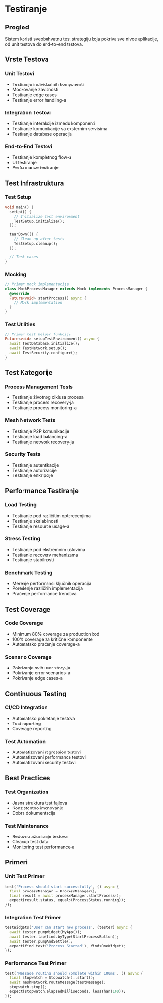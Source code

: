# Testiranje

## Pregled

Sistem koristi sveobuhvatnu test strategiju koja pokriva sve nivoe aplikacije, od unit testova do end-to-end testova.

## Vrste Testova

### Unit Testovi
- Testiranje individualnih komponenti
- Mockovanje zavisnosti
- Testiranje edge cases
- Testiranje error handling-a

### Integration Testovi
- Testiranje interakcije između komponenti
- Testiranje komunikacije sa eksternim servisima
- Testiranje database operacija

### End-to-End Testovi
- Testiranje kompletnog flow-a
- UI testiranje
- Performance testiranje

## Test Infrastruktura

### Test Setup
```dart
void main() {
  setUp(() {
    // Initialize test environment
    TestSetup.initialize();
  });

  tearDown(() {
    // Clean up after tests
    TestSetup.cleanup();
  });

  // Test cases
}
```

### Mocking
```dart
// Primer mock implementacije
class MockProcessManager extends Mock implements ProcessManager {
  @override
  Future<void> startProcess() async {
    // Mock implementation
  }
}
```

### Test Utilities
```dart
// Primer test helper funkcije
Future<void> setupTestEnvironment() async {
  await TestDatabase.initialize();
  await TestNetwork.setup();
  await TestSecurity.configure();
}
```

## Test Kategorije

### Process Management Tests
- Testiranje životnog ciklusa procesa
- Testiranje process recovery-ja
- Testiranje process monitoring-a

### Mesh Network Tests
- Testiranje P2P komunikacije
- Testiranje load balancing-a
- Testiranje network recovery-ja

### Security Tests
- Testiranje autentikacije
- Testiranje autorizacije
- Testiranje enkripcije

## Performance Testiranje

### Load Testing
- Testiranje pod različitim opterećenjima
- Testiranje skalabilnosti
- Testiranje resource usage-a

### Stress Testing
- Testiranje pod ekstremnim uslovima
- Testiranje recovery mehanizama
- Testiranje stabilnosti

### Benchmark Testing
- Merenje performansi ključnih operacija
- Poređenje različitih implementacija
- Praćenje performance trendova

## Test Coverage

### Code Coverage
- Minimum 80% coverage za production kod
- 100% coverage za kritične komponente
- Automatsko praćenje coverage-a

### Scenario Coverage
- Pokrivanje svih user story-ja
- Pokrivanje error scenarios-a
- Pokrivanje edge cases-a

## Continuous Testing

### CI/CD Integration
- Automatsko pokretanje testova
- Test reporting
- Coverage reporting

### Test Automation
- Automatizovani regression testovi
- Automatizovani performance testovi
- Automatizovani security testovi

## Best Practices

### Test Organization
- Jasna struktura test fajlova
- Konzistentno imenovanje
- Dobra dokumentacija

### Test Maintenance
- Redovno ažuriranje testova
- Cleanup test data
- Monitoring test performance-a

## Primeri

### Unit Test Primer
```dart
test('Process should start successfully', () async {
  final processManager = ProcessManager();
  final result = await processManager.startProcess();
  expect(result.status, equals(ProcessStatus.running));
});
```

### Integration Test Primer
```dart
testWidgets('User can start new process', (tester) async {
  await tester.pumpWidget(MyApp());
  await tester.tap(find.byType(StartProcessButton));
  await tester.pumpAndSettle();
  expect(find.text('Process Started'), findsOneWidget);
});
```

### Performance Test Primer
```dart
test('Message routing should complete within 100ms', () async {
  final stopwatch = Stopwatch()..start();
  await meshNetwork.routeMessage(testMessage);
  stopwatch.stop();
  expect(stopwatch.elapsedMilliseconds, lessThan(100));
}); 